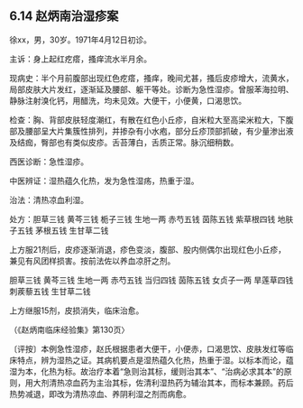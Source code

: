 ## 6.14 赵炳南治湿疹案

徐xx，男，30岁。1971年4月12日初诊。

主诉：身上起红疙瘩，搔痒流水半月余。

现病史：半个月前腹部出现红色疙瘩，搔痒，晚间尤甚，搔后皮疹增大，流黄水，局部皮肤大片发红，逐渐延及腰部、躯干等处。诊断为急性湿疹。曾服苯海拉明、静脉注射溴化钙，用醋洗，均未见效。大便干，小便黄，口渴思饮。

检查：胸、背部皮肤轻度潮红，有散在红色小丘疹，自米粒大至高梁米粒大，下腹部及腰部呈大片集簇性排列，并掺杂有小水疱，部分丘疹顶部抓破，有少量渗出液及结痂，臀部也有类似皮疹。舌苔薄白，舌质正常。脉沉细稍数。

西医诊断：急性湿疹。

中医辨证：湿热蕴久化热，发为急性湿疡，热重于湿。

治法：清热凉血利湿。

处方：胆草三钱 黄芩三钱 栀子三钱 生地一两 赤芍五钱 茵陈五钱 紫草根四钱 地肤子五钱 茅根五钱 生甘草二钱

上方服21剂后，皮疹逐渐消退，疹色变淡，腹部、股内侧偶尔出现红色小丘疹，兼见有风团样损害。按前法佐以养血凉肝之剂。

胆草三钱 黄芩三钱 生地一两 赤芍五钱 当归四钱 茵陈五钱 女贞子一两 旱莲草四钱 刺蒺藜五钱 生甘草二钱

上方继服15剂，皮损消失，临床治愈。

（《赵炳南临床经验集》第130页〉

〔评按〕本例急性湿疹，赵氏根据患者大便干，小便赤，口渴思饮、皮肤发红等临床特点，辨为湿热之证。其病机要点是湿热蕴久化热，热重于湿。以标本而论，蕴湿为本，化热为标。故治疗本着“急则治其标，缓则治其本”、“治病必求其本”的原则，用大剂清热凉血药为主治其标，佐清利湿热药为辅治其本，而标本兼顾。药后热势减退，即改为清热凉血、养阴利湿之剂而病愈。
